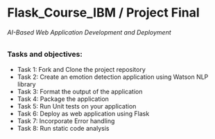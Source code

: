 # Flask_Course_IBM / Project Final
######  AI-Based Web Application Development and Deployment
### Tasks and objectives:
* Task 1: Fork and Clone the project repository
* Task 2: Create an emotion detection application using Watson NLP library
* Task 3: Format the output of the application
* Task 4: Package the application
* Task 5: Run Unit tests on your application
* Task 6: Deploy as web application using Flask
* Task 7: Incorporate Error handling
* Task 8: Run static code analysis